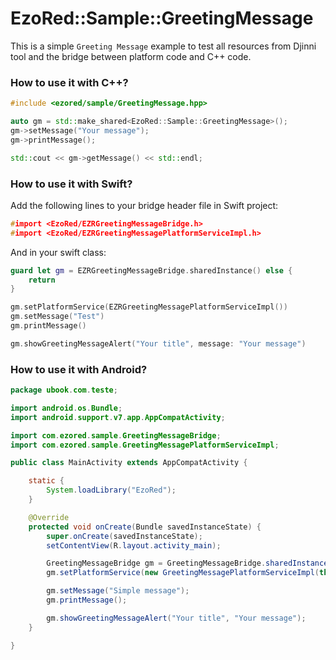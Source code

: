 # EzoRed::Sample::GreetingMessage

This is a simple `Greeting Message` example to test all resources from Djinni tool and the bridge between platform code and C++ code.  

### How to use it with C++?

```c++
#include <ezored/sample/GreetingMessage.hpp>

auto gm = std::make_shared<EzoRed::Sample::GreetingMessage>();
gm->setMessage("Your message");
gm->printMessage();

std::cout << gm->getMessage() << std::endl;
```

### How to use it with Swift?

Add the following lines to your bridge header file in Swift project:

```c++
#import <EzoRed/EZRGreetingMessageBridge.h>
#import <EzoRed/EZRGreetingMessagePlatformServiceImpl.h>
```

And in your swift class:

```swift
guard let gm = EZRGreetingMessageBridge.sharedInstance() else {
    return
}

gm.setPlatformService(EZRGreetingMessagePlatformServiceImpl())
gm.setMessage("Test")
gm.printMessage()

gm.showGreetingMessageAlert("Your title", message: "Your message")
```

### How to use it with Android?

```java
package ubook.com.teste;

import android.os.Bundle;
import android.support.v7.app.AppCompatActivity;

import com.ezored.sample.GreetingMessageBridge;
import com.ezored.sample.GreetingMessagePlatformServiceImpl;

public class MainActivity extends AppCompatActivity {

    static {
        System.loadLibrary("EzoRed");
    }

    @Override
    protected void onCreate(Bundle savedInstanceState) {
        super.onCreate(savedInstanceState);
        setContentView(R.layout.activity_main);

        GreetingMessageBridge gm = GreetingMessageBridge.sharedInstance();
        gm.setPlatformService(new GreetingMessagePlatformServiceImpl(this));

        gm.setMessage("Simple message");
        gm.printMessage();

        gm.showGreetingMessageAlert("Your title", "Your message");
    }

}
```